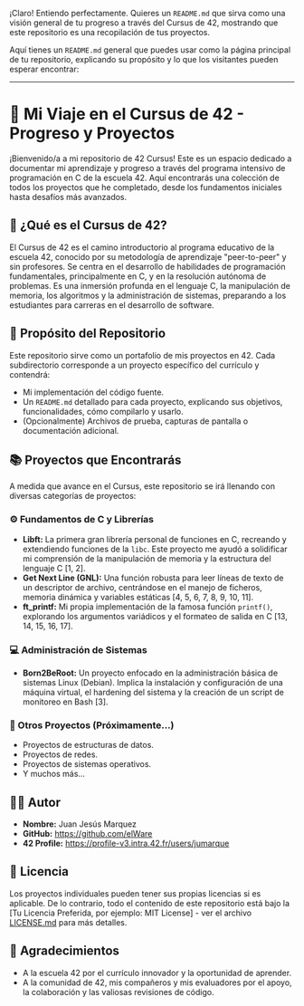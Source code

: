 ¡Claro! Entiendo perfectamente. Quieres un `README.md` que sirva como una visión general de tu progreso a través del Cursus de 42, mostrando que este repositorio es una recopilación de tus proyectos.

Aquí tienes un `README.md` general que puedes usar como la página principal de tu repositorio, explicando su propósito y lo que los visitantes pueden esperar encontrar:

---

# 🚀 Mi Viaje en el Cursus de 42 - Progreso y Proyectos

¡Bienvenido/a a mi repositorio de 42 Cursus! Este es un espacio dedicado a documentar mi aprendizaje y progreso a través del programa intensivo de programación en C de la escuela 42. Aquí encontrarás una colección de todos los proyectos que he completado, desde los fundamentos iniciales hasta desafíos más avanzados.

## 🌟 ¿Qué es el Cursus de 42?

El Cursus de 42 es el camino introductorio al programa educativo de la escuela 42, conocido por su metodología de aprendizaje "peer-to-peer" y sin profesores. Se centra en el desarrollo de habilidades de programación fundamentales, principalmente en C, y en la resolución autónoma de problemas. Es una inmersión profunda en el lenguaje C, la manipulación de memoria, los algoritmos y la administración de sistemas, preparando a los estudiantes para carreras en el desarrollo de software.

## 🎯 Propósito del Repositorio

Este repositorio sirve como un portafolio de mis proyectos en 42. Cada subdirectorio corresponde a un proyecto específico del currículo y contendrá:

*   Mi implementación del código fuente.
*   Un `README.md` detallado para cada proyecto, explicando sus objetivos, funcionalidades, cómo compilarlo y usarlo.
*   (Opcionalmente) Archivos de prueba, capturas de pantalla o documentación adicional.

## 📚 Proyectos que Encontrarás

A medida que avance en el Cursus, este repositorio se irá llenando con diversas categorías de proyectos:

### ⚙️ Fundamentos de C y Librerías

*   **Libft:** La primera gran librería personal de funciones en C, recreando y extendiendo funciones de la `libc`. Este proyecto me ayudó a solidificar mi comprensión de la manipulación de memoria y la estructura del lenguaje C [1, 2].
*   **Get Next Line (GNL):** Una función robusta para leer líneas de texto de un descriptor de archivo, centrándose en el manejo de ficheros, memoria dinámica y variables estáticas [4, 5, 6, 7, 8, 9, 10, 11].
*   **ft_printf:** Mi propia implementación de la famosa función `printf()`, explorando los argumentos variádicos y el formateo de salida en C [13, 14, 15, 16, 17].

### 💻 Administración de Sistemas

*   **Born2BeRoot:** Un proyecto enfocado en la administración básica de sistemas Linux (Debian). Implica la instalación y configuración de una máquina virtual, el hardening del sistema y la creación de un script de monitoreo en Bash [3].

### 🚧 Otros Proyectos (Próximamente...)

*   Proyectos de estructuras de datos.
*   Proyectos de redes.
*   Proyectos de sistemas operativos.
*   Y muchos más...

## 🧑‍💻 Autor

*   **Nombre:** Juan Jesús Marquez
*   **GitHub:** https://github.com/elWare
*   **42 Profile:** https://profile-v3.intra.42.fr/users/jumarque


## 📝 Licencia

Los proyectos individuales pueden tener sus propias licencias si es aplicable. De lo contrario, todo el contenido de este repositorio está bajo la [Tu Licencia Preferida, por ejemplo: MIT License] - ver el archivo [LICENSE.md](LICENSE.md) para más detalles.

## 👏 Agradecimientos

*   A la escuela 42 por el currículo innovador y la oportunidad de aprender.
*   A la comunidad de 42, mis compañeros y mis evaluadores por el apoyo, la colaboración y las valiosas revisiones de código.
